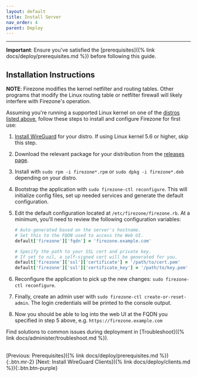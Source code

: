 ```yaml
---
layout: default
title: Install Server
nav_order: 4
parent: Deploy
---
```

---

**Important**: Ensure you've satisfied the
[prerequisites]({% link docs/deploy/prerequisites.md %}) before following this
guide.

## Installation Instructions

**NOTE**: Firezone modifies the kernel netfilter and routing tables. Other
programs that modify the Linux routing table or netfilter firewall
will likely interfere with Firezone's operation.

Assuming you're running a supported Linux kernel on one of the [distros
listed above](#supported-linux-distributions), follow these steps to install and
configure Firezone for first use:

1. [Install WireGuard](https://www.wireguard.com/install/) for your distro.
   If using Linux kernel 5.6 or higher, skip this step.
2. Download the relevant package for your distribution from the
   [releases page](https://github.com/firezone/firezone/releases).
3. Install with `sudo rpm -i firezone*.rpm` or `sudo dpkg -i firezone*.deb`
   depending on your distro.
4. Bootstrap the application with `sudo firezone-ctl reconfigure`. This will
   initialize config files, set up needed services and generate the default
   configuration.
5. Edit the default configuration located at `/etc/firezone/firezone.rb`.
   At a minimum, you'll need to review the following configuration variables:

   ```ruby
   # Auto-generated based on the server's hostname.
   # Set this to the FQDN used to access the Web UI.
   default['firezone']['fqdn'] = 'firezone.example.com'

   # Specify the path to your SSL cert and private key.
   # If set to nil, a self-signed cert will be generated for you.
   default['firezone']['ssl']['certificate'] = '/path/to/cert.pem'
   default['firezone']['ssl']['certificate_key'] = '/path/to/key.pem'
   ```

6. Reconfigure the application to pick up the new changes:
   `sudo firezone-ctl reconfigure`.
7. Finally, create an admin user with `sudo firezone-ctl create-or-reset-admin`.
   The login credentials will be printed to the console output.
8. Now you should be able to log into the web UI at the FQDN you specified in
   step 5 above, e.g. `https://firezone.example.com`

Find solutions to common issues during deployment in [Troubleshoot]({% link docs/administer/troubleshoot.md %}).

\
[Previous: Prerequisites]({% link docs/deploy/prerequisites.md %}){:.btn.mr-2}
[Next: Install WireGuard Clients]({% link docs/deploy/clients.md %}){:.btn.btn-purple}
